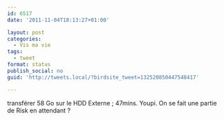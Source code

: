 ```yaml
---
id: 6517
date: '2011-11-04T18:13:27+01:00'

layout: post
categories:
  - Vis ma vie
tags:
  - tweet
format: status
publish_social: no
guid: 'http://tweets.local/?birdsite_tweet=132520850447548417'

---
```


transférer 58 Go sur le HDD Externe ; 47mins. Youpi. On se fait une partie de Risk en attendant ?